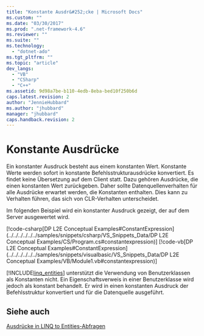 ```yaml
---
title: "Konstante Ausdr&#252;cke | Microsoft Docs"
ms.custom: ""
ms.date: "03/30/2017"
ms.prod: ".net-framework-4.6"
ms.reviewer: ""
ms.suite: ""
ms.technology: 
  - "dotnet-ado"
ms.tgt_pltfrm: ""
ms.topic: "article"
dev_langs: 
  - "VB"
  - "CSharp"
  - "C++"
ms.assetid: 9d98a7be-b110-4edb-8eba-bed10f250b6d
caps.latest.revision: 2
author: "JennieHubbard"
ms.author: "jhubbard"
manager: "jhubbard"
caps.handback.revision: 2
---
```

# Konstante Ausdr&#252;cke
Ein konstanter Ausdruck besteht aus einem konstanten Wert.  Konstante Werte werden sofort in konstante Befehlsstrukturausdrücke konvertiert. Es findet keine Übersetzung auf dem Client statt.  Dazu gehören Ausdrücke, die einen konstanten Wert zurückgeben.  Daher sollte Datenquellenverhalten für alle Ausdrücke erwartet werden, die Konstanten enthalten.  Dies kann zu Verhalten führen, das sich von CLR\-Verhalten unterscheidet.  
  
 Im folgenden Beispiel wird ein konstanter Ausdruck gezeigt, der auf dem Server ausgewertet wird.  
  
 [!code-csharp[DP L2E Conceptual Examples#ConstantExpression](../../../../../../samples/snippets/csharp/VS_Snippets_Data/DP L2E Conceptual Examples/CS/Program.cs#constantexpression)]
 [!code-vb[DP L2E Conceptual Examples#ConstantExpression](../../../../../../samples/snippets/visualbasic/VS_Snippets_Data/DP L2E Conceptual Examples/VB/Module1.vb#constantexpression)]  
  
 [!INCLUDE[linq_entities](../../../../../../includes/linq-entities-md.md)] unterstützt die Verwendung von Benutzerklassen als Konstanten nicht.  Ein Eigenschaftsverweis in einer Benutzerklasse wird jedoch als konstant behandelt. Er wird in einen konstanten Ausdruck der Befehlsstruktur konvertiert und für die Datenquelle ausgeführt.  
  
## Siehe auch  
 [Ausdrücke in LINQ to Entities\-Abfragen](../../../../../../docs/framework/data/adonet/ef/language-reference/expressions-in-linq-to-entities-queries.md)